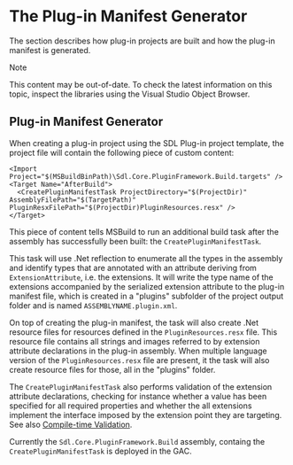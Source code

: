 The Plug-in Manifest Generator
======
The section describes how plug-in projects are built and how the plug-in manifest is generated.

> [!NOTE]
> This content may be out-of-date. To check the latest information on this topic, inspect the libraries using the Visual Studio Object Browser.


Plug-in Manifest Generator
----
When creating a plug-in project using the SDL Plug-in project template, the project file will contain the following piece of custom content:

```
<Import Project="$(MSBuildBinPath)\Sdl.Core.PluginFramework.Build.targets" />
<Target Name="AfterBuild">
  <CreatePluginManifestTask ProjectDirectory="$(ProjectDir)" AssemblyFilePath="$(TargetPath)" PluginResxFilePath="$(ProjectDir)PluginResources.resx" />
</Target>
```

This piece of content tells MSBuild to run an additional build task after the assembly has successfully been built: the `CreatePluginManifestTask`.

This task will use .Net reflection to enumerate all the types in the assembly and identify types that are annotated with an attribute deriving from `ExtensionAttribute`, i.e. the extensions. It will write the type name of the extensions accompanied by the serialized extension attribute to the plug-in manifest file, which is created in a "plugins" subfolder of the project output folder and is named `ASSEMBLYNAME.plugin.xml`.

On top of creating the plug-in manifest, the task will also create .Net resource files for resources defined in the `PluginResources.resx` file. This resource file contains all strings and images referred to by extension attribute declarations in the plug-in assembly. When multiple language version of the `PluginResources.resx` file are present, it the task will also create resource files for those, all in the "plugins" folder.

The `CreatePluginManifestTask` also performs validation of the extension attribute declarations, checking for instance whether a value has been specified for all required properties and whether the all extensions implement the interface imposed by the extension point they are targeting. See also [Compile-time Validation](core/compile_time_validation.md).

Currently the `Sdl.Core.PluginFramework.Build` assembly, containg the `CreatePluginManifestTask` is deployed in the GAC.